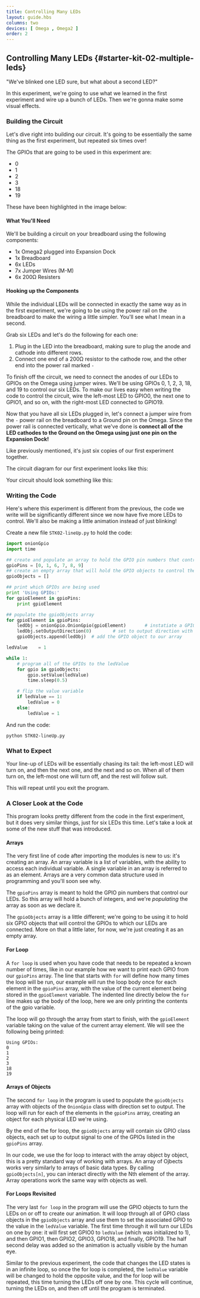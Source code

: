 ```yaml
---
title: Controlling Many LEDs
layout: guide.hbs
columns: two
devices: [ Omega , Omega2 ]
order: 2
---
```


## Controlling Many LEDs {#starter-kit-02-multiple-leds}

"We've blinked one LED sure, but what about a second LED?"

In this experiment, we're going to use what we learned in the first experiment and wire up a bunch of LEDs. Then we're gonna make some visual effects.

<!-- // TODO: tidy the circuit building sections up according to style guide -->

### Building the Circuit

Let's dive right into building our circuit. It's going to be essentially the same thing as the first experiment, but repeated six times over!

The GPIOs that are going to be used in this experiment are:

* 0
* 1
* 2
* 3
* 18
* 19

These have been highlighted in the image below:

<!-- TODO: add image of expansion dock with correct pins highlighted -->

#### What You'll Need

We'll be building a circuit on your breadboard using the following components:

* 1x Omega2 plugged into Expansion Dock
* 1x Breadboard
* 6x LEDs
* 7x Jumper Wires (M-M)
* 6x 200Ω Resisters

#### Hooking up the Components

While the individual LEDs will be connected in exactly the same way as in the first experiment, we're going to be using the power rail on the breadboard to make the wiring a little simpler. You'll see what I mean in a second.

Grab six LEDs and let's do the following for each one:

1. Plug in the LED into the breadboard, making sure to plug the anode and cathode into different rows.
2. Connect one end of a 200Ω resistor to the cathode row, and the other end into the power rail marked `-`

<!-- // TODO: FRITZING: fritzing diagram of the experiment -->

To finish off the circuit, we need to connect the anodes of our LEDs to GPIOs on the Omega using jumper wires. We'll be using GPIOs 0, 1, 2, 3, 18, and 19 to control our six LEDs. To make our lives easy when writing the code to control the circuit, wire the left-most LED to GPIO0, the next one to GPIO1, and so on, with the right-most LED connected to GPIO19.

Now that you have all six LEDs plugged in, let's connect a jumper wire from the `-` power rail on the breadboard to a Ground pin on the Omega. Since the power rail is connected vertically, what we've done is **connect all of the LED cathodes to the Ground on the Omega using just one pin on the Expansion Dock!**

Like previously mentioned, it's just six copies of our first experiment together.

The circuit diagram for our first experiment looks like this:
<!-- // TODO: CIRCUIT DIAGRAM: circuit showing this experiment -->

Your circuit should look something like this:

<!-- // TODO: IMAGE photo of circuit -->


### Writing the Code

Here's where this experiment is different from the previous, the code we write will be significantly different since we now have five more LEDs to control. We'll also be making a little animation instead of just blinking!

Create a new file `STK02-lineUp.py` to hold the code:
``` python
import onionGpio
import time

## create and populate an array to hold the GPIO pin numbers that control the LEDs
gpioPins = [0, 1, 6, 7, 8, 9]
## create an empty array that will hold the GPIO objects to control the LEDs
gpioObjects = []

## print which GPIOs are being used
print 'Using GPIOs:'
for gpioElement in gpioPins:
	print gpioElement

## populate the gpioObjects array
for gpioElement in gpioPins:
	ledObj = onionGpio.OnionGpio(gpioElement)		# instatiate a GPIO object for this gpio pin
	ledObj.setOutputDirection(0)		# set to output direction with zero being the default value
	gpioObjects.append(ledObj)	# add the GPIO object to our array

ledValue 	= 1

while 1:
	# program all of the GPIOs to the ledValue
	for gpio in gpioObjects:
		gpio.setValue(ledValue)
		time.sleep(0.5)

	# flip the value variable
	if ledValue == 1:
		ledValue = 0
	else:
		ledValue = 1
```

And run the code:
```
python STK02-lineUp.py
```

### What to Expect

Your line-up of LEDs will be essentially chasing its tail: the left-most LED will turn on, and then the next one, and the next and so on. When all of them turn on, the left-most one will turn off, and the rest will follow suit.

<!-- // TODO: GIF: Showing this experiment with the LEDs lighting up one after another and then turning off one after another -->

This will repeat until you exit the program.

### A Closer Look at the Code

This program looks pretty different from the code in the first experiment, but it does very similar things, just for six LEDs this time. Let's take a look at some of the new stuff that was introduced.

#### Arrays

The very first line of code after importing the modules is new to us: it's creating an array. An array variable is a list of variables, with the ability to access each individual variable. A single variable in an array is referred to as an element. Arrays are a very common data structure used in programming and you'll soon see why.

The `gpioPins` array is meant to hold the GPIO pin numbers that control our LEDs. So this array will hold a bunch of integers, and we're *populating* the array as soon as we declare it.

The `gpioObjects` array is a little different; we're going to be using it to hold six GPIO objects that will control the GPIOs to which our LEDs are connected. More on that a little later, for now, we're just creating it as an empty array.


#### For Loop

A `for loop` is used when you have code that needs to be repeated a known number of times, like in our example how we want to print each GPIO from our `gpioPins` array. The line that starts with `for` will define how many times the loop will be run, our example will run the loop body once for each element in the `gpioPins` array, with the value of the current element being stored in the `gpioElement` variable. The indented line directly below the `for` line makes up the body of the loop, here we are only printing the contents of the gpio variable.

The loop will go through the array from start to finish, with the `gpioElement` variable taking on the value of the current array element. We will see the following being printed:

```
Using GPIOs:
0
1
2
3
18
19
```


#### Arrays of Objects

The second `for loop` in the program is used to populate the `gpioObjects` array with objects of the `OnionGpio` class with direction set to output. The loop will run for each of the elements in the `gpioPins` array, creating an object for each physical LED we're using.

By the end of the for loop, the `gpioObjects` array will contain six GPIO class objects, each set up to output signal to one of the GPIOs listed in the `gpioPins` array.

In our code, we use the for loop to interact with the array object by object, this is a pretty standard way of working with arrays. An array of Ojbects works very similarly to arrays of basic data types. By calling  `gpioObjects[n]`, you can interact directly with the Nth element of the array. Array operations work the same way with objects as well.


#### For Loops Revisited

The very last `for loop` in the program will use the GPIO objects to turn the LEDs on or off to create our animation. It will loop through all of GPIO class objects in the `gpioObjects` array and use them to set the associated GPIO to the value in the `ledValue` variable. The first time through it will turn our LEDs on one by one: it will first set GPIO0 to `ledValue` (which was initialized to 1), and then GPIO1, then GPIO2, GPIO3, GPIO18, and finally, GPIO19. The half second delay was added so the animation is actually visible by the human eye.

Similar to the previous experiment, the code that changes the LED states is in an infinite loop, so once the for loop is completed, the `ledValue` variable will be changed to hold the opposite value, and the for loop will be repeated, this time turning the LEDs off one by one. This cycle will continue, turning the LEDs on, and then off until the program is terminated.
